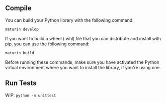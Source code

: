 ## Compile

You can build your Python library with the following command:

`maturin develop`

If you want to build a wheel (.whl) file that you can distribute and install with pip, you can use the following command:

`maturin build`

Before running these commands, make sure you have activated the Python virtual environment where you want to install the library, if you're using one.

## Run Tests

WIP: `python -m unittest`